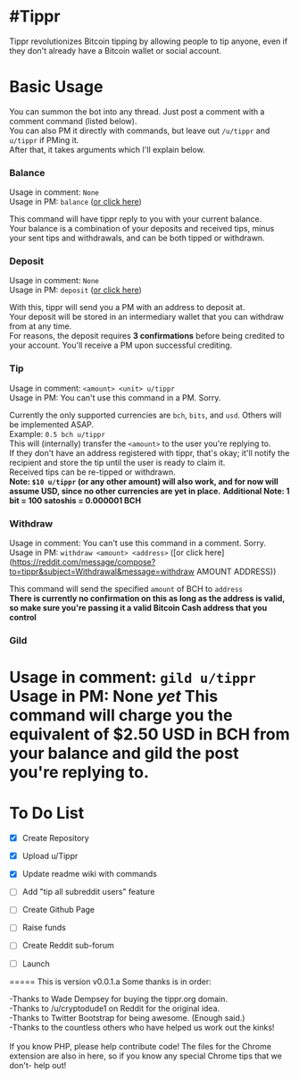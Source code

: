 #Tippr
=====

Tippr revolutionizes Bitcoin tipping by allowing people to tip anyone, even if they don't already have a Bitcoin wallet or social account.

# Basic Usage
You can summon the bot into any thread. Just post a comment with a comment command (listed below).  
You can also PM it directly with commands, but leave out `/u/tippr` and `u/tippr` if PMing it.  
After that, it takes arguments which I'll explain below.

### Balance
Usage in comment: `None`  
Usage in PM: `balance`  ([or click here](https://reddit.com/message/compose?to=tippr&subject=Balance&message=balance))

This command will have tippr reply to you with your current balance.  
Your balance is a combination of your deposits and received tips, minus your sent tips and withdrawals, and can be both tipped or withdrawn.

### Deposit  
Usage in comment: `None`  
Usage in PM: `deposit`  ([or click here](https://reddit.com/message/compose?to=tippr&subject=Deposit&message=deposit))

With this, tippr will send you a PM with an address to deposit at.  
Your deposit will be stored in an intermediary wallet that you can withdraw from at any time.  
For reasons, the deposit requires **3 confirmations** before being credited to your account. You'll receive a PM upon successful crediting.

### Tip  
Usage in comment: `<amount> <unit> u/tippr`  
Usage in PM: You can't use this command in a PM. Sorry.  

Currently the only supported currencies are `bch`, `bits`, and `usd`. Others will be implemented ASAP.  
Example: `0.5 bch u/tippr`  
This will (internally) transfer the `<amount>` to the user you're replying to.  
If they don't have an address registered with tippr, that's okay; it'll notify the recipient and store the tip until the user is ready to claim it.  
Received tips can be re-tipped or withdrawn.  
**Note: `$10 u/tippr` (or any other amount) will also work, and for now will assume USD, since no other currencies are yet in place.**
**Additional Note: 1 bit = 100 satoshis = 0.000001 BCH**

### Withdraw
Usage in comment: You can't use this command in a comment. Sorry.  
Usage in PM: `withdraw <amount> <address>` ([or click here](https://reddit.com/message/compose?to=tippr&subject=Withdrawal&message=withdraw AMOUNT ADDRESS))

This command will send the specified `amount` of BCH to `address`  
**There is currently no confirmation on this as long as the address is valid, so make sure you're passing it a valid Bitcoin Cash address that you control**

### Gild
Usage in comment: `gild u/tippr`  
Usage in PM: None _yet_
This command will charge you the equivalent of $2.50 USD in BCH from your balance and gild the post you're replying to.     
=====

# To Do List
- [X] Create Repository
- [X] Upload u/Tippr
- [X] Update readme wiki with commands
- [ ] Add "tip all subreddit users" feature
- [ ] Create Github Page
- [ ] Raise funds
- [ ] Create Reddit sub-forum
- [ ] Launch


=====
This is version v0.0.1.a Some thanks is in order:

-Thanks to Wade Dempsey for buying the tippr.org domain.
<br />
-Thanks to /u/cryptodude1 on Reddit for the original idea.
<br />
-Thanks to Twitter Bootstrap for being awesome. (Enough said.)
<br />
-Thanks to the countless others who have helped us work out the kinks!
<br /><br />
If you know PHP, please help contribute code! The files for the Chrome extension are also in here, so if you know any special Chrome tips that we don't- help out!
